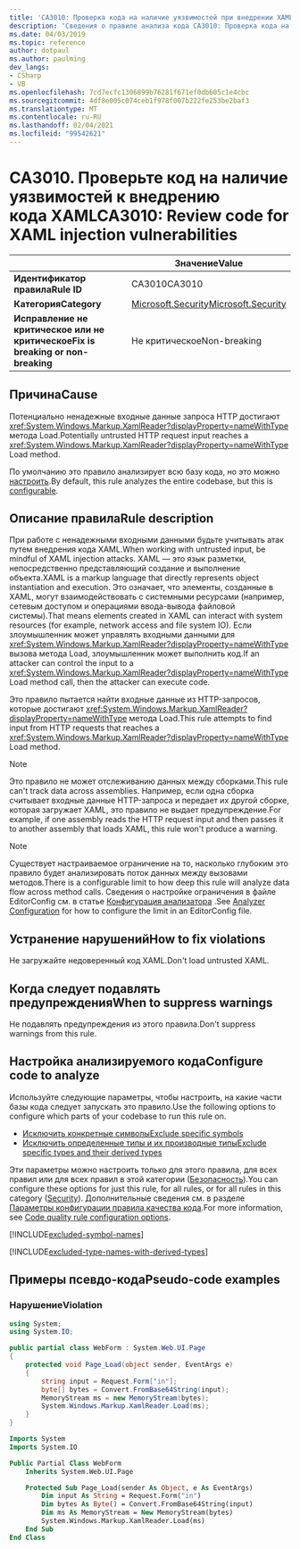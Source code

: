 ```yaml
---
title: 'CA3010: Проверка кода на наличие уязвимостей при внедрении XAML (анализ кода)'
description: 'Сведения о правиле анализа кода CA3010: Проверка кода на наличие уязвимостей при внедрении XAML'
ms.date: 04/03/2019
ms.topic: reference
author: dotpaul
ms.author: paulming
dev_langs:
- CSharp
- VB
ms.openlocfilehash: 7cd7ecfc1306899b76281f671ef0db605c1e4cbc
ms.sourcegitcommit: 4df8e005c074ceb1f978f007b222fe253be2baf3
ms.translationtype: MT
ms.contentlocale: ru-RU
ms.lasthandoff: 02/04/2021
ms.locfileid: "99542621"
---
```

# <a name="ca3010-review-code-for-xaml-injection-vulnerabilities"></a><span data-ttu-id="9f931-103">CA3010. Проверьте код на наличие уязвимостей к внедрению кода XAML</span><span class="sxs-lookup"><span data-stu-id="9f931-103">CA3010: Review code for XAML injection vulnerabilities</span></span>

| | <span data-ttu-id="9f931-104">Значение</span><span class="sxs-lookup"><span data-stu-id="9f931-104">Value</span></span> |
|-|-|
| <span data-ttu-id="9f931-105">**Идентификатор правила**</span><span class="sxs-lookup"><span data-stu-id="9f931-105">**Rule ID**</span></span> |<span data-ttu-id="9f931-106">CA3010</span><span class="sxs-lookup"><span data-stu-id="9f931-106">CA3010</span></span>|
| <span data-ttu-id="9f931-107">**Категория**</span><span class="sxs-lookup"><span data-stu-id="9f931-107">**Category**</span></span> |[<span data-ttu-id="9f931-108">Microsoft.Security</span><span class="sxs-lookup"><span data-stu-id="9f931-108">Microsoft.Security</span></span>](security-warnings.md)|
| <span data-ttu-id="9f931-109">**Исправление не критическое или не критическое**</span><span class="sxs-lookup"><span data-stu-id="9f931-109">**Fix is breaking or non-breaking**</span></span> |<span data-ttu-id="9f931-110">Не критическое</span><span class="sxs-lookup"><span data-stu-id="9f931-110">Non-breaking</span></span>|

## <a name="cause"></a><span data-ttu-id="9f931-111">Причина</span><span class="sxs-lookup"><span data-stu-id="9f931-111">Cause</span></span>

<span data-ttu-id="9f931-112">Потенциально ненадежные входные данные запроса HTTP достигают <xref:System.Windows.Markup.XamlReader?displayProperty=nameWithType> метода Load.</span><span class="sxs-lookup"><span data-stu-id="9f931-112">Potentially untrusted HTTP request input reaches a <xref:System.Windows.Markup.XamlReader?displayProperty=nameWithType> Load method.</span></span>

<span data-ttu-id="9f931-113">По умолчанию это правило анализирует всю базу кода, но это можно [настроить](#configure-code-to-analyze).</span><span class="sxs-lookup"><span data-stu-id="9f931-113">By default, this rule analyzes the entire codebase, but this is [configurable](#configure-code-to-analyze).</span></span>

## <a name="rule-description"></a><span data-ttu-id="9f931-114">Описание правила</span><span class="sxs-lookup"><span data-stu-id="9f931-114">Rule description</span></span>

<span data-ttu-id="9f931-115">При работе с ненадежными входными данными будьте учитывать атак путем внедрения кода XAML.</span><span class="sxs-lookup"><span data-stu-id="9f931-115">When working with untrusted input, be mindful of XAML injection attacks.</span></span> <span data-ttu-id="9f931-116">XAML — это язык разметки, непосредственно представляющий создание и выполнение объекта.</span><span class="sxs-lookup"><span data-stu-id="9f931-116">XAML is a markup language that directly represents object instantiation and execution.</span></span> <span data-ttu-id="9f931-117">Это означает, что элементы, созданные в XAML, могут взаимодействовать с системными ресурсами (например, сетевым доступом и операциями ввода-вывода файловой системы).</span><span class="sxs-lookup"><span data-stu-id="9f931-117">That means elements created in XAML can interact with system resources (for example, network access and file system IO).</span></span> <span data-ttu-id="9f931-118">Если злоумышленник может управлять входными данными для <xref:System.Windows.Markup.XamlReader?displayProperty=nameWithType> вызова метода Load, злоумышленник может выполнить код.</span><span class="sxs-lookup"><span data-stu-id="9f931-118">If an attacker can control the input to a <xref:System.Windows.Markup.XamlReader?displayProperty=nameWithType> Load method call, then the attacker can execute code.</span></span>

<span data-ttu-id="9f931-119">Это правило пытается найти входные данные из HTTP-запросов, которые достигают <xref:System.Windows.Markup.XamlReader?displayProperty=nameWithType> метода Load.</span><span class="sxs-lookup"><span data-stu-id="9f931-119">This rule attempts to find input from HTTP requests that reaches a <xref:System.Windows.Markup.XamlReader?displayProperty=nameWithType> Load method.</span></span>

> [!NOTE]
> <span data-ttu-id="9f931-120">Это правило не может отслеживанию данных между сборками.</span><span class="sxs-lookup"><span data-stu-id="9f931-120">This rule can't track data across assemblies.</span></span> <span data-ttu-id="9f931-121">Например, если одна сборка считывает входные данные HTTP-запроса и передает их другой сборке, которая загружает XAML, это правило не выдает предупреждение.</span><span class="sxs-lookup"><span data-stu-id="9f931-121">For example, if one assembly reads the HTTP request input and then passes it to another assembly that loads XAML, this rule won't produce a warning.</span></span>

> [!NOTE]
> <span data-ttu-id="9f931-122">Существует настраиваемое ограничение на то, насколько глубоким это правило будет анализировать поток данных между вызовами методов.</span><span class="sxs-lookup"><span data-stu-id="9f931-122">There is a configurable limit to how deep this rule will analyze data flow across method calls.</span></span> <span data-ttu-id="9f931-123">Сведения о настройке ограничения в файле EditorConfig см. в статье [Конфигурация анализатора](https://github.com/dotnet/roslyn-analyzers/blob/master/docs/Analyzer%20Configuration.md#dataflow-analysis) .</span><span class="sxs-lookup"><span data-stu-id="9f931-123">See [Analyzer Configuration](https://github.com/dotnet/roslyn-analyzers/blob/master/docs/Analyzer%20Configuration.md#dataflow-analysis) for how to configure the limit in an EditorConfig file.</span></span>

## <a name="how-to-fix-violations"></a><span data-ttu-id="9f931-124">Устранение нарушений</span><span class="sxs-lookup"><span data-stu-id="9f931-124">How to fix violations</span></span>

<span data-ttu-id="9f931-125">Не загружайте недоверенный код XAML.</span><span class="sxs-lookup"><span data-stu-id="9f931-125">Don't load untrusted XAML.</span></span>

## <a name="when-to-suppress-warnings"></a><span data-ttu-id="9f931-126">Когда следует подавлять предупреждения</span><span class="sxs-lookup"><span data-stu-id="9f931-126">When to suppress warnings</span></span>

<span data-ttu-id="9f931-127">Не подавлять предупреждения из этого правила.</span><span class="sxs-lookup"><span data-stu-id="9f931-127">Don't suppress warnings from this rule.</span></span>

## <a name="configure-code-to-analyze"></a><span data-ttu-id="9f931-128">Настройка анализируемого кода</span><span class="sxs-lookup"><span data-stu-id="9f931-128">Configure code to analyze</span></span>

<span data-ttu-id="9f931-129">Используйте следующие параметры, чтобы настроить, на какие части базы кода следует запускать это правило.</span><span class="sxs-lookup"><span data-stu-id="9f931-129">Use the following options to configure which parts of your codebase to run this rule on.</span></span>

- [<span data-ttu-id="9f931-130">Исключить конкретные символы</span><span class="sxs-lookup"><span data-stu-id="9f931-130">Exclude specific symbols</span></span>](#exclude-specific-symbols)
- [<span data-ttu-id="9f931-131">Исключить определенные типы и их производные типы</span><span class="sxs-lookup"><span data-stu-id="9f931-131">Exclude specific types and their derived types</span></span>](#exclude-specific-types-and-their-derived-types)

<span data-ttu-id="9f931-132">Эти параметры можно настроить только для этого правила, для всех правил или для всех правил в этой категории ([Безопасность](security-warnings.md)).</span><span class="sxs-lookup"><span data-stu-id="9f931-132">You can configure these options for just this rule, for all rules, or for all rules in this category ([Security](security-warnings.md)).</span></span> <span data-ttu-id="9f931-133">Дополнительные сведения см. в разделе [Параметры конфигурации правила качества кода](../code-quality-rule-options.md).</span><span class="sxs-lookup"><span data-stu-id="9f931-133">For more information, see [Code quality rule configuration options](../code-quality-rule-options.md).</span></span>

[!INCLUDE[excluded-symbol-names](~/includes/code-analysis/excluded-symbol-names.md)]

[!INCLUDE[excluded-type-names-with-derived-types](~/includes/code-analysis/excluded-type-names-with-derived-types.md)]

## <a name="pseudo-code-examples"></a><span data-ttu-id="9f931-134">Примеры псевдо-кода</span><span class="sxs-lookup"><span data-stu-id="9f931-134">Pseudo-code examples</span></span>

### <a name="violation"></a><span data-ttu-id="9f931-135">Нарушение</span><span class="sxs-lookup"><span data-stu-id="9f931-135">Violation</span></span>

```csharp
using System;
using System.IO;

public partial class WebForm : System.Web.UI.Page
{
    protected void Page_Load(object sender, EventArgs e)
    {
        string input = Request.Form["in"];
        byte[] bytes = Convert.FromBase64String(input);
        MemoryStream ms = new MemoryStream(bytes);
        System.Windows.Markup.XamlReader.Load(ms);
    }
}
```

```vb
Imports System
Imports System.IO

Public Partial Class WebForm
    Inherits System.Web.UI.Page

    Protected Sub Page_Load(sender As Object, e As EventArgs)
        Dim input As String = Request.Form("in")
        Dim bytes As Byte() = Convert.FromBase64String(input)
        Dim ms As MemoryStream = New MemoryStream(bytes)
        System.Windows.Markup.XamlReader.Load(ms)
    End Sub
End Class
```
